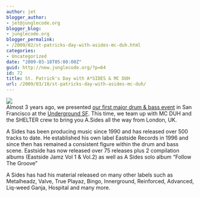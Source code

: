 ```yaml
---
author: jet
blogger_author:
- jet@junglecode.org
blogger_blog:
- junglecode.org
blogger_permalink:
- /2009/02/st-patricks-day-with-asides-mc-duh.html
categories:
- Uncategorized
date: "2009-03-18T05:00:00Z"
guid: http://new.junglecode.org/?p=64
id: 72
title: St. Patrick's Day with A*SIDES & MC DUH
url: /2009/03/18/st-patricks-day-with-asides-mc-duh/
---
```


[![](http://www.junglecode.com/images/blog/web_flyers/asides_thumb.jpg)](http://groundscore.net/board/viewtopic.php?t=44746)  
Almost 3 years ago, we presented [our first major drum & bass event](http://groundscore.net/board/viewtopic.php?t=19954) in San Francisco at the [Underground SF](http://www.sfstation.com/business.php?blId=4846). This time, we team up with MC DUH and the SHELTER crew to bring you A.Sides all the way from London, UK.

A Sides has been producing music since 1990 and has released over 500 tracks to date. He established his own label Eastside Records in 1996 and since then has remained a consistent figure within the drum and bass scene. Eastside has now released over 75 releases plus 2 compilation albums (Eastside Jamz Vol 1 & Vol.2) as well as A Sides solo album “Follow The Groove”

A Sides has had his material released on many other labels such as Metalheadz, Valve, True Playaz, Bingo, Innerground, Reinforced, Advanced, Liq-weed Ganja, Hospital and many more.